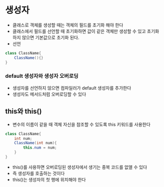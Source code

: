 # 생성자
+ 클래스로 객체를 생성할 때는 객체의 필드를 초기화 해야 한다
+ 클래스에서 필드를 선언할 때 초기화하면 값이 같은 객체만 생성할 수 있고 초기화하지 않으면 기본값으로 초기화 된다.
+ 선언
```java
class ClassName{
    ClassName(){}
}
```

### default 생성자와 생성자 오버로딩
+ 생성자를 선언하지 않으면 컴파일러가 default 생성자를 추가한다
+ 생성자도 메서드처럼 오버로딩할 수 있다

## this와  this()
+ 변수의 이름이 같을 때 객체 자신을 참조할 수 있도록 this 키워드를 사용한다
```java
class ClassName{
    int num;
    ClassName(int num){
        this.num = num;
    }
}
```
+ this()를 사용하면 오버로딩된 생성자에서 생기는 중복 코드를 없앨 수 있다
+ 즉 생성자를 호출하는 것이다
+ this()는 생성자의 첫 행에 위치해야 한다